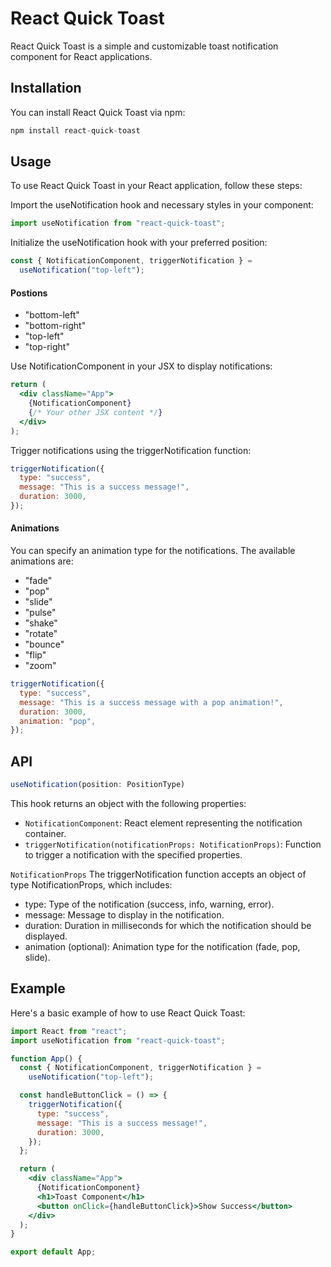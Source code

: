 # React Quick Toast

React Quick Toast is a simple and customizable toast notification component for React applications.

## Installation

You can install React Quick Toast via npm:

```jsx
npm install react-quick-toast
```

## Usage

To use React Quick Toast in your React application, follow these steps:

Import the useNotification hook and necessary styles in your component:

```jsx
import useNotification from "react-quick-toast";
```

Initialize the useNotification hook with your preferred position:

```jsx
const { NotificationComponent, triggerNotification } =
  useNotification("top-left");
```

#### Postions

- "bottom-left"
- "bottom-right"
- "top-left"
- "top-right"

Use NotificationComponent in your JSX to display notifications:

```jsx
return (
  <div className="App">
    {NotificationComponent}
    {/* Your other JSX content */}
  </div>
);
```

Trigger notifications using the triggerNotification function:

```jsx
triggerNotification({
  type: "success",
  message: "This is a success message!",
  duration: 3000,
});
```

#### Animations

You can specify an animation type for the notifications. The available animations are:

- "fade"
- "pop"
- "slide"
- "pulse"
- "shake"
- "rotate"
- "bounce"
- "flip"
- "zoom"

```jsx
triggerNotification({
  type: "success",
  message: "This is a success message with a pop animation!",
  duration: 3000,
  animation: "pop",
});
```

## API

```jsx
useNotification(position: PositionType)
```

This hook returns an object with the following properties:

- `NotificationComponent`: React element representing the notification container.
- `triggerNotification(notificationProps: NotificationProps)`: Function to trigger a notification with the specified properties.

`NotificationProps`
The triggerNotification function accepts an object of type NotificationProps, which includes:

- type: Type of the notification (success, info, warning, error).
- message: Message to display in the notification.
- duration: Duration in milliseconds for which the notification should be displayed.
- animation (optional): Animation type for the notification (fade, pop, slide).

## Example

Here's a basic example of how to use React Quick Toast:

```jsx
import React from "react";
import useNotification from "react-quick-toast";

function App() {
  const { NotificationComponent, triggerNotification } =
    useNotification("top-left");

  const handleButtonClick = () => {
    triggerNotification({
      type: "success",
      message: "This is a success message!",
      duration: 3000,
    });
  };

  return (
    <div className="App">
      {NotificationComponent}
      <h1>Toast Component</h1>
      <button onClick={handleButtonClick}>Show Success</button>
    </div>
  );
}

export default App;
```
